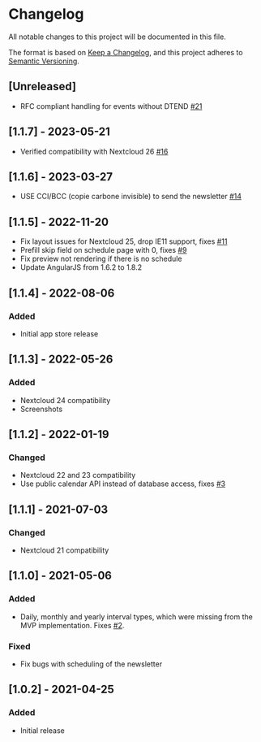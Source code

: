 # Changelog
All notable changes to this project will be documented in this file.

The format is based on [Keep a Changelog](https://keepachangelog.com/en/1.0.0/),
and this project adheres to [Semantic Versioning](https://semver.org/spec/v2.0.0.html).

## [Unreleased]
- RFC compliant handling for events without DTEND [#21](https://github.com/mziech/nextcloud-calendar-news/pull/21)

## [1.1.7] - 2023-05-21
- Verified compatibility with Nextcloud 26 [#16](https://github.com/mziech/nextcloud-calendar-news/issues/16)

## [1.1.6] - 2023-03-27
- USE CCI/BCC (copie carbone invisible) to send the newsletter [#14](https://github.com/mziech/nextcloud-calendar-news/issues/14)

## [1.1.5] - 2022-11-20
- Fix layout issues for Nextcloud 25, drop IE11 support, fixes [#11](https://github.com/mziech/nextcloud-calendar-news/issues/11)
- Prefill skip field on schedule page with 0, fixes [#9](https://github.com/mziech/nextcloud-calendar-news/issues/9)
- Fix preview not rendering if there is no schedule
- Update AngularJS from 1.6.2 to 1.8.2

## [1.1.4] - 2022-08-06
### Added
- Initial app store release

## [1.1.3] - 2022-05-26
### Added
- Nextcloud 24 compatibility
- Screenshots

## [1.1.2] - 2022-01-19
### Changed
- Nextcloud 22 and 23 compatibility
- Use public calendar API instead of database access, fixes [#3](https://github.com/mziech/nextcloud-calendar-news/issues/3)

## [1.1.1] - 2021-07-03
### Changed
- Nextcloud 21 compatibility

## [1.1.0] - 2021-05-06
### Added
- Daily, monthly and yearly interval types, which were missing from the MVP implementation. Fixes [#2](https://github.com/mziech/nextcloud-calendar-news/issues/2).

### Fixed
- Fix bugs with scheduling of the newsletter

## [1.0.2] - 2021-04-25
### Added
- Initial release
